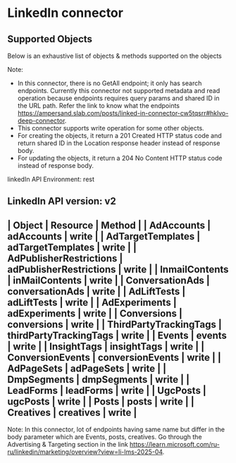 # LinkedIn connector


## Supported Objects 
Below is an exhaustive list of objects & methods supported on the objects

Note: 
- In this connector, there is no GetAll endpoint; it only has search endpoints. Currently this connector not supported metadata and read operation because  endpoints requires query params and shared ID in the URL path. Refer the link to know what the endpoints
https://ampersand.slab.com/posts/linked-in-connector-cw5tqsrr#hklvo-deep-connector.
- This connector supports write operation for some other objects. 
- For creating the objects, it return a 201 Created HTTP status code and return shared ID in the Location response header instead of response body.
- For updating the objects, it return a 204 No Content HTTP status code instead of response body.

linkedIn API Environment: rest

LinkedIn API version: v2
---------------------------------------------------------------
| Object                  | Resource                | Method  |
| AdAccounts              | adAccounts              | write   |
| AdTargetTemplates       | adTargetTemplates       | write   |
| AdPublisherRestrictions | adPublisherRestrictions | write   |
| InmailContents          | inMailContents          | write   |
| ConversationAds         | conversationAds         | write   |
| AdLiftTests             | adLiftTests             | write   |
| AdExperiments           | adExperiments           | write   |
| Conversions             | conversions             | write   |
| ThirdPartyTrackingTags  | thirdPartyTrackingTags  | write   |
| Events                  | events                  | write   |
| InsightTags             | insightTags             | write   |
| ConversionEvents        | conversionEvents        | write   |
| AdPageSets              | adPageSets              | write   |
| DmpSegments             | dmpSegments             | write   |
| LeadForms               | leadForms               | write   |
| UgcPosts                | ugcPosts                | write   | 
| Posts                   | posts                   | write   |
| Creatives               | creatives               | write   |
---------------------------------------------------------------

Note: In this connector, lot of endpoints having same name but differ in the body parameter which are Events, posts, creatives. Go through the Advertising & Targeting section in the link https://learn.microsoft.com/ru-ru/linkedin/marketing/overview?view=li-lms-2025-04.